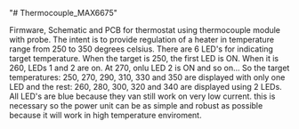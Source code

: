 "# Thermocouple_MAX6675" 

Firmware, Schematic and PCB for thermostat using thermocouple module with probe. 
The intent is to provide regulation of a heater in temperature range from 250 to 350 degrees celsius.
There are 6 LED's for indicating target temperature. When the target is 250, the first LED is ON.
When it is 260, LEDs 1 and 2 are on. At 270, onlu LED 2 is ON and so on... So the target temperatures:
250, 270, 290, 310, 330 and 350 are displayed with only one LED and the rest:
260, 280, 300, 320 and 340 are displayed using 2 LEDs. All LED's are blue because they van still work 
on very low current. this is necessary so the power unit can be as simple and robust as possible because 
it will work in high temperature enviroment.  
